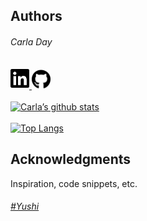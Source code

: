 ## Authors
###### Carla Day
<a href="linkedin.com/in/carla-day-2a3212217"> <img src="images/linkedin.svg" alt="Linked In" width="30"/> </a>
<a href="github.com/carla-day" > <img src="images/github.svg" alt="GitHub Profile" width="30"/></a>
<br>
<br>
[![Carla’s github stats](https://github-readme-stats.vercel.app/api?username=carla-day)](https://github.com/carla-day) 
<br>
<br>
[![Top Langs](https://github-readme-stats.vercel.app/api/top-langs/?username=carla-day&layout=compact)](https://github.com/carla-day)

## Acknowledgments

Inspiration, code snippets, etc.
###### [#Yushi](https://yushi95.medium.com/how-to-create-a-beautiful-readme-for-your-github-profile-36957caa711c#:~:text=Creating%20a%20README.md%20File,-In%20order%20to%20show%20the)
